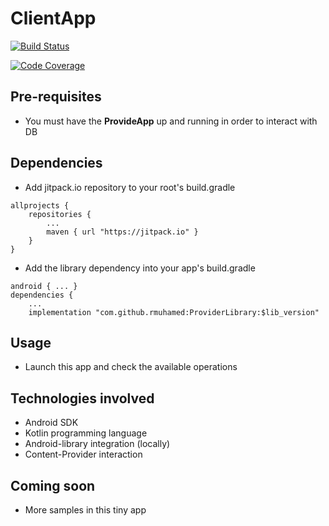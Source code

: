 # ClientApp

[![Build Status](https://travis-ci.org/rmuhamed/PokeTest.svg?branch=master)](https://travis-ci.org/rmuhamed/ClientApp)

[![Code Coverage](https://codecov.io/gh/rmuhamed/ClientApp/branch/master/graph/badge.svg)](https://codecov.io/gh/rmuhamed/ClientApp)

## Pre-requisites
- You must have the **ProvideApp** up and running in order to interact with DB

## Dependencies
- Add jitpack.io repository to your root's build.gradle 
```
allprojects {
    repositories {
        ...
        maven { url "https://jitpack.io" }
    }
}
```
- Add the library dependency into your app's build.gradle
```
android { ... }
dependencies {
    ...
    implementation "com.github.rmuhamed:ProviderLibrary:$lib_version"
```


## Usage
- Launch this app and check the available operations

## Technologies involved
- Android SDK
- Kotlin programming language
- Android-library integration (locally)
- Content-Provider interaction

## Coming soon
- More samples in this tiny app
